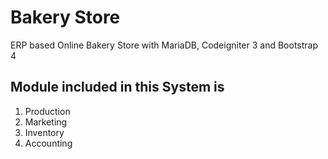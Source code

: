 <h1>Bakery Store</h1>

<p>ERP based Online Bakery Store with MariaDB, Codeigniter 3 and Bootstrap 4</p>

<h2>Module included in this System is</h2>
<ol>
  <li>Production</li>
  <li>Marketing</li>
  <li>Inventory</li>
  <li>Accounting</li>
</ol>
